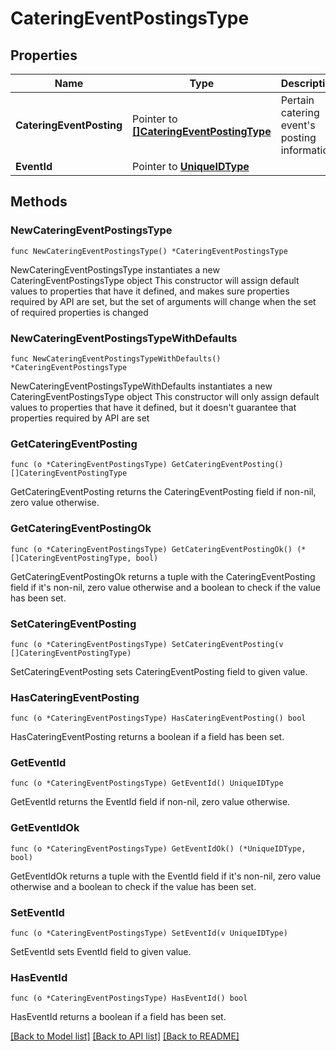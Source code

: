 # CateringEventPostingsType

## Properties

Name | Type | Description | Notes
------------ | ------------- | ------------- | -------------
**CateringEventPosting** | Pointer to [**[]CateringEventPostingType**](CateringEventPostingType.md) | Pertain catering event&#39;s posting information. | [optional] 
**EventId** | Pointer to [**UniqueIDType**](UniqueIDType.md) |  | [optional] 

## Methods

### NewCateringEventPostingsType

`func NewCateringEventPostingsType() *CateringEventPostingsType`

NewCateringEventPostingsType instantiates a new CateringEventPostingsType object
This constructor will assign default values to properties that have it defined,
and makes sure properties required by API are set, but the set of arguments
will change when the set of required properties is changed

### NewCateringEventPostingsTypeWithDefaults

`func NewCateringEventPostingsTypeWithDefaults() *CateringEventPostingsType`

NewCateringEventPostingsTypeWithDefaults instantiates a new CateringEventPostingsType object
This constructor will only assign default values to properties that have it defined,
but it doesn't guarantee that properties required by API are set

### GetCateringEventPosting

`func (o *CateringEventPostingsType) GetCateringEventPosting() []CateringEventPostingType`

GetCateringEventPosting returns the CateringEventPosting field if non-nil, zero value otherwise.

### GetCateringEventPostingOk

`func (o *CateringEventPostingsType) GetCateringEventPostingOk() (*[]CateringEventPostingType, bool)`

GetCateringEventPostingOk returns a tuple with the CateringEventPosting field if it's non-nil, zero value otherwise
and a boolean to check if the value has been set.

### SetCateringEventPosting

`func (o *CateringEventPostingsType) SetCateringEventPosting(v []CateringEventPostingType)`

SetCateringEventPosting sets CateringEventPosting field to given value.

### HasCateringEventPosting

`func (o *CateringEventPostingsType) HasCateringEventPosting() bool`

HasCateringEventPosting returns a boolean if a field has been set.

### GetEventId

`func (o *CateringEventPostingsType) GetEventId() UniqueIDType`

GetEventId returns the EventId field if non-nil, zero value otherwise.

### GetEventIdOk

`func (o *CateringEventPostingsType) GetEventIdOk() (*UniqueIDType, bool)`

GetEventIdOk returns a tuple with the EventId field if it's non-nil, zero value otherwise
and a boolean to check if the value has been set.

### SetEventId

`func (o *CateringEventPostingsType) SetEventId(v UniqueIDType)`

SetEventId sets EventId field to given value.

### HasEventId

`func (o *CateringEventPostingsType) HasEventId() bool`

HasEventId returns a boolean if a field has been set.


[[Back to Model list]](../README.md#documentation-for-models) [[Back to API list]](../README.md#documentation-for-api-endpoints) [[Back to README]](../README.md)


